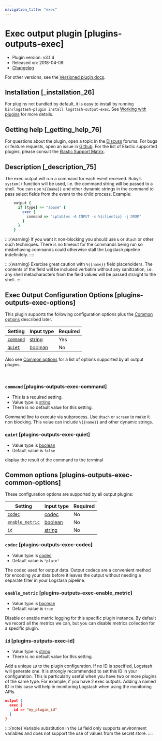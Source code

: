 ```yaml
---
navigation_title: "exec"
---
```


# Exec output plugin [plugins-outputs-exec]


* Plugin version: v3.1.4
* Released on: 2018-04-06
* [Changelog](https://github.com/logstash-plugins/logstash-output-exec/blob/v3.1.4/CHANGELOG.md)

For other versions, see the [Versioned plugin docs](https://www.elastic.co/guide/en/logstash-versioned-plugins/current/output-exec-index.md).

## Installation [_installation_26]

For plugins not bundled by default, it is easy to install by running `bin/logstash-plugin install logstash-output-exec`. See [Working with plugins](https://www.elastic.co/guide/en/logstash/current/working-with-plugins.html) for more details.


## Getting help [_getting_help_76]

For questions about the plugin, open a topic in the [Discuss](http://discuss.elastic.co) forums. For bugs or feature requests, open an issue in [Github](https://github.com/logstash-plugins/logstash-output-exec). For the list of Elastic supported plugins, please consult the [Elastic Support Matrix](https://www.elastic.co/support/matrix#logstash_plugins).


## Description [_description_75]

The exec output will run a command for each event received. Ruby’s `system()` function will be used, i.e. the command string will be passed to a shell. You can use `%{{name}}` and other dynamic strings in the command to pass select fields from the event to the child process. Example:

```ruby
    output {
      if [type] == "abuse" {
        exec {
          command => "iptables -A INPUT -s %{clientip} -j DROP"
        }
      }
    }
```

::::{warning} 
If you want it non-blocking you should use `&` or `dtach` or other such techniques. There is no timeout for the commands being run so misbehaving commands could otherwise stall the Logstash pipeline indefinitely.
::::


::::{warning} 
Exercise great caution with `%{{name}}` field placeholders. The contents of the field will be included verbatim without any sanitization, i.e. any shell metacharacters from the field values will be passed straight to the shell.
::::



## Exec Output Configuration Options [plugins-outputs-exec-options]

This plugin supports the following configuration options plus the [Common options](plugins-outputs-exec.md#plugins-outputs-exec-common-options) described later.

| Setting | Input type | Required |
| --- | --- | --- |
| [`command`](plugins-outputs-exec.md#plugins-outputs-exec-command) | [string](introduction.md#string) | Yes |
| [`quiet`](plugins-outputs-exec.md#plugins-outputs-exec-quiet) | [boolean](introduction.md#boolean) | No |

Also see [Common options](plugins-outputs-exec.md#plugins-outputs-exec-common-options) for a list of options supported by all output plugins.

 

### `command` [plugins-outputs-exec-command]

* This is a required setting.
* Value type is [string](introduction.md#string)
* There is no default value for this setting.

Command line to execute via subprocess. Use `dtach` or `screen` to make it non blocking. This value can include `%{{name}}` and other dynamic strings.


### `quiet` [plugins-outputs-exec-quiet]

* Value type is [boolean](introduction.md#boolean)
* Default value is `false`

display the result of the command to the terminal



## Common options [plugins-outputs-exec-common-options]

These configuration options are supported by all output plugins:

| Setting | Input type | Required |
| --- | --- | --- |
| [`codec`](plugins-outputs-exec.md#plugins-outputs-exec-codec) | [codec](https://www.elastic.co/guide/en/logstash/current/configuration-file-structure.html#codec) | No |
| [`enable_metric`](plugins-outputs-exec.md#plugins-outputs-exec-enable_metric) | [boolean](https://www.elastic.co/guide/en/logstash/current/configuration-file-structure.html#boolean) | No |
| [`id`](plugins-outputs-exec.md#plugins-outputs-exec-id) | [string](https://www.elastic.co/guide/en/logstash/current/configuration-file-structure.html#string) | No |

### `codec` [plugins-outputs-exec-codec]

* Value type is [codec](https://www.elastic.co/guide/en/logstash/current/configuration-file-structure.html#codec)
* Default value is `"plain"`

The codec used for output data. Output codecs are a convenient method for encoding your data before it leaves the output without needing a separate filter in your Logstash pipeline.


### `enable_metric` [plugins-outputs-exec-enable_metric]

* Value type is [boolean](https://www.elastic.co/guide/en/logstash/current/configuration-file-structure.html#boolean)
* Default value is `true`

Disable or enable metric logging for this specific plugin instance. By default we record all the metrics we can, but you can disable metrics collection for a specific plugin.


### `id` [plugins-outputs-exec-id]

* Value type is [string](https://www.elastic.co/guide/en/logstash/current/configuration-file-structure.html#string)
* There is no default value for this setting.

Add a unique `ID` to the plugin configuration. If no ID is specified, Logstash will generate one. It is strongly recommended to set this ID in your configuration. This is particularly useful when you have two or more plugins of the same type. For example, if you have 2 exec outputs. Adding a named ID in this case will help in monitoring Logstash when using the monitoring APIs.

```json
output {
  exec {
    id => "my_plugin_id"
  }
}
```

::::{note} 
Variable substitution in the `id` field only supports environment variables and does not support the use of values from the secret store.
::::




